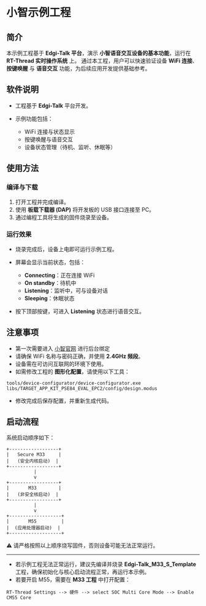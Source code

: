 # 小智示例工程

## 简介

本示例工程基于 **Edgi-Talk 平台**，演示 **小智语音交互设备的基本功能**，运行在 **RT-Thread 实时操作系统** 上。
通过本工程，用户可以快速验证设备 **WiFi 连接**、**按键唤醒** 与 **语音交互** 功能，为后续应用开发提供基础参考。

## 软件说明

* 工程基于 **Edgi-Talk** 平台开发。
* 示例功能包括：

  * WiFi 连接与状态显示
  * 按键唤醒与语音交互
  * 设备状态管理（待机、监听、休眠等）

## 使用方法

### 编译与下载

1. 打开工程并完成编译。
2. 使用 **板载下载器 (DAP)** 将开发板的 USB 接口连接至 PC。
3. 通过编程工具将生成的固件烧录至设备。

### 运行效果

* 烧录完成后，设备上电即可运行示例工程。
* 屏幕会显示当前状态，包括：

  * **Connecting**：正在连接 WiFi
  * **On standby**：待机中
  * **Listening**：监听中，可与设备对话
  * **Sleeping**：休眠状态
* 按下顶部按键，可进入 **Listening** 状态进行语音交互。

## 注意事项
* 第一次需要进入 [小智官网](https://xiaozhi.me/) 进行后台绑定
* 请确保 WiFi 名称与密码正确，并使用 **2.4GHz 频段**。
* 设备需在可访问互联网的环境下使用。
* 如需修改工程的 **图形化配置**，请使用以下工具：

```
tools/device-configurator/device-configurator.exe
libs/TARGET_APP_KIT_PSE84_EVAL_EPC2/config/design.modus
```

* 修改完成后保存配置，并重新生成代码。

## 启动流程

系统启动顺序如下：

```
+------------------+
|   Secure M33     |
|   (安全内核启动)  |
+------------------+
          |
          v
+------------------+
|       M33        |
|   (非安全核启动)  |
+------------------+
          |
          v
+-------------------+
|       M55         |
|  (应用处理器启动)  |
+-------------------+
```

⚠️ 请严格按照以上顺序烧写固件，否则设备可能无法正常运行。

---

* 若示例工程无法正常运行，建议先编译并烧录 **Edgi-Talk_M33_S_Template** 工程，确保初始化与核心启动流程正常，再运行本示例。
* 若要开启 M55，需要在 **M33 工程** 中打开配置：

```
RT-Thread Settings --> 硬件 --> select SOC Multi Core Mode --> Enable CM55 Core
```

